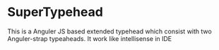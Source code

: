 # SuperTypehead
This is a Anguler JS based extended typehead which consist with two Anguler-strap typeaheads. It work like intellisense in IDE
